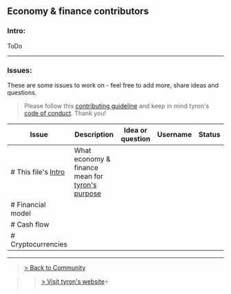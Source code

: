 ## Economy & finance contributors
### Intro:
ToDo

---
### Issues:
These are some issues to work on - feel free to add more, share ideas and questions.

> Please follow this [contributing guideline](https://github.com/tyronNetwork/tyron/blob/master/CONTRIBUTING.md) and keep in mind tyron's [code of conduct](https://github.com/tyronNetwork/tyron/blob/master/CODE_OF_CONDUCT.md). Thank you!

| Issue | Description | Idea or question | Username | Status |
|---|---|---|---|---|
|# This file's [Intro](#intro) | What economy & finance mean for [tyron's purpose](https://www.tyron.network/#the-purpose-of-tyron)|
|# Financial model | 
|# Cash flow |
|# Cryptocurrencies |

---

> <a href="/community"> > Back to Community </a>

>> [> Visit tyron's website](https://www.tyron.network/):zap:
